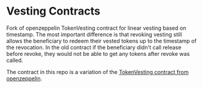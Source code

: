 # Vesting Contracts

Fork of openzeppelin TokenVesting contract for linear vesting based on timestamp. The most important difference is that revoking vesting still allows the beneficiary to redeem their vested tokens up to the timestamp of the revocation. In the old contract if the beneficiary didn't call release before revoke, they would not be able to get any tokens after revoke was called.

The contract in this repo is a variation of the [TokenVesting contract from openzeppelin](https://raw.githubusercontent.com/OpenZeppelin/openzeppelin-contracts/v3.0.2/contracts/drafts/TokenVesting.sol).
